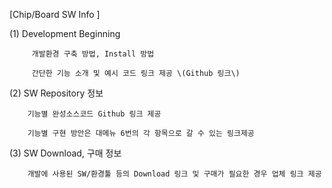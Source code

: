   \[Chip/Board SW Info \]



   \(1\) Development Beginning

         개발환경 구축 방법, Install 방법 

         간단한 기능 소개 및 예시 코드 링크 제공 \(Github 링크\)



   \(2\) SW Repository 정보

        기능별 완성소스코드 Github 링크 제공

        기능별 구현 방안은 대메뉴 6번의 각 항목으로 갈 수 있는 링크제공



   \(3\) SW Download, 구매 정보

        개발에 사용된 SW/환경툴 등의 Download 링크 및 구매가 필요한 경우 업체 링크 제공

